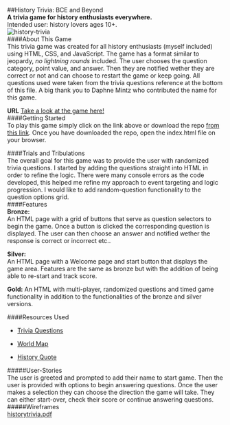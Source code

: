 ##History Trivia: BCE and Beyond  
**A trivia game for history enthusiasts everywhere.**  
Intended user: history lovers ages 10+.  
![history-trivia](https://user-images.githubusercontent.com/57410699/72113283-fcf92800-330d-11ea-8d2b-0cb546d0a7a2.png)  
####About This Game  
This trivia game was created for all history enthusiasts (myself included) using HTML, CSS, and JavaScript. The game has a format similar to jeopardy, _no lightning rounds_ included. The user chooses the question category, point value, and answer. Then they are notified wether they are correct or not and can choose to restart the game or keep going. All questions used were taken from the trivia questions reference at the bottom of this file. A big thank you to Daphne Mintz who contributed the name for this game.

**URL**
[Take a look at the game here!](https://mmarmol88.github.io/trivia-game/)  
####Getting Started  
To play this game simply click on the link above or download the repo [from this link](https://github.com/mmarmol88/trivia-game). Once you have downloaded the repo, open the index.html file on your browser.

####Trials and Tribulations  
The overall goal for this game was to provide the user with randomized trivia questions. I started by adding the questions straight into HTML in order to refine the logic. There were many console errors as the code developed, this helped me refine my approach to event targeting and logic progression. I would like to add random-question functionality to the question options grid.  
####Features  
 **Bronze:**  
 An HTML page with a grid of buttons that serve as question selectors to begin the game. Once a button is clicked the corresponding question is displayed. The user can then choose an answer and notified wether the response is correct or incorrect etc..

**Silver:**  
An HTML page with a Welcome page and start button that displays the game area. Features are the same as bronze but with the addition of being able to re-start and track score.

**Gold:**
An HTML with multi-player, randomized questions and timed game functionality in addition to the functionalities of the bronze and silver versions.

####Resources Used

- [Trivia Questions](http://jservice.io/popular/530)

* [World Map](https://commons.wikimedia.org/wiki/File:A_large_blank_world_map_with_oceans_marked_in_blue.PNG)

- [History Quote](https://www.brainyquote.com/topics/history-quotes)

#####User-Stories  
The user is greeted and prompted to add their name to start game. Then the user is provided with options to begin answering questions. Once the user makes a selection they can choose the direction the game will take. They can either start-over, check their score or continue answering questions.  
#####Wireframes  
[historytrivia.pdf](https://github.com/mmarmol88/trivia-game/files/4046156/historytrivia.pdf)
